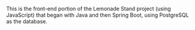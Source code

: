 This is the front-end portion of the Lemonade Stand project (using JavaScript) that began with Java and then Spring Boot, using PostgreSQL as the database.
